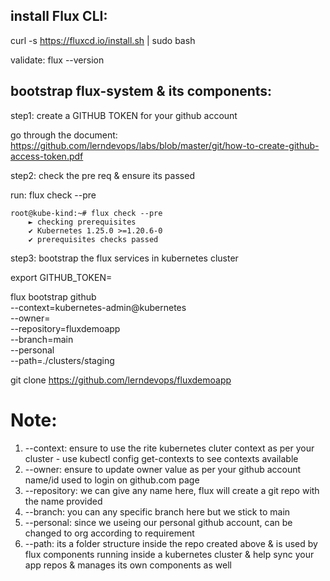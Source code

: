 install Flux CLI: 
------------------

curl -s https://fluxcd.io/install.sh | sudo bash

validate: flux --version


bootstrap flux-system & its components:
---------------------------------------

step1: create a GITHUB TOKEN for your github account

go through the document: https://github.com/lerndevops/labs/blob/master/git/how-to-create-github-access-token.pdf

step2: check the pre req & ensure its passed 

run: flux check --pre 

    root@kube-kind:~# flux check --pre
        ► checking prerequisites
        ✔ Kubernetes 1.25.0 >=1.20.6-0
        ✔ prerequisites checks passed


step3: bootstrap the flux services in kubernetes cluster

export GITHUB_TOKEN=<replace-the-token-genereated-as-per-above-step1>

flux bootstrap github \
  --context=kubernetes-admin@kubernetes \
  --owner=<YOUR-GITHUB-ACCOUNT-ID> \
  --repository=fluxdemoapp \
  --branch=main \
  --personal \
  --path=./clusters/staging

git clone https://github.com/lerndevops/fluxdemoapp


# Note: 
   1) --context: ensure to use the rite kubernetes cluter context as per your cluster - use kubectl config get-contexts to see contexts available 
   2) --owner: ensure to update owner value as per your github account name/id used to login on github.com page
   3) --repository: we can give any name here, flux will create a git repo with the name provided
   4) --branch: you can any specific branch here but we stick to main 
   5) --personal: since we useing our personal github account, can be changed to org according to requirement
   6) --path: its a folder structure inside the repo created above & is used by flux components running inside a kubernetes cluster & help sync your app repos & manages its own components as well  
